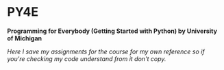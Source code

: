 # PY4E
**Programming for Everybody (Getting Started with Python)
by University of Michigan**

_Here I save my assignments for the course for my own reference so if you're checking my code understand from it don't copy._
